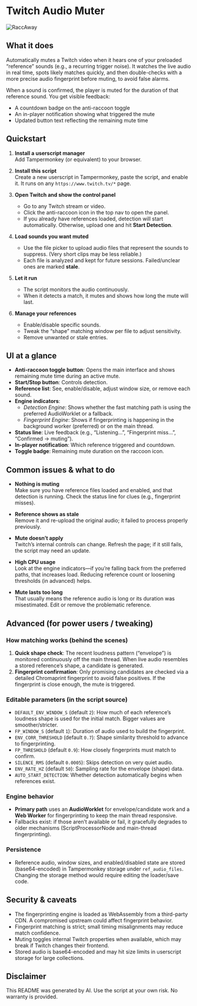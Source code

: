 # Twitch Audio Muter

![RaccAway](https://i.imgur.com/TWuN6Bx.png)

## What it does
Automatically mutes a Twitch video when it hears one of your preloaded “reference” sounds (e.g., a recurring trigger noise). It watches the live audio in real time, spots likely matches quickly, and then double-checks with a more precise audio fingerprint before muting, to avoid false alarms.

When a sound is confirmed, the player is muted for the duration of that reference sound. You get visible feedback:  
- A countdown badge on the anti-raccoon toggle  
- An in-player notification showing what triggered the mute  
- Updated button text reflecting the remaining mute time

## Quickstart

1. **Install a userscript manager**  
   Add Tampermonkey (or equivalent) to your browser.

2. **Install this script**  
   Create a new userscript in Tampermonkey, paste the script, and enable it. It runs on any `https://www.twitch.tv/*` page.

3. **Open Twitch and show the control panel**
   - Go to any Twitch stream or video.
   - Click the anti-raccoon icon in the top nav to open the panel.
   - If you already have references loaded, detection will start automatically. Otherwise, upload one and hit **Start Detection**.

4. **Load sounds you want muted**
   - Use the file picker to upload audio files that represent the sounds to suppress. (Very short clips may be less reliable.)
   - Each file is analyzed and kept for future sessions. Failed/unclear ones are marked **stale**.

5. **Let it run**
   - The script monitors the audio continuously.
   - When it detects a match, it mutes and shows how long the mute will last.

6. **Manage your references**
   - Enable/disable specific sounds.
   - Tweak the “shape” matching window per file to adjust sensitivity.
   - Remove unwanted or stale entries.

## UI at a glance

- **Anti-raccoon toggle button**: Opens the main interface and shows remaining mute time during an active mute.  
- **Start/Stop button**: Controls detection.  
- **Reference list**: See, enable/disable, adjust window size, or remove each sound.  
- **Engine indicators**:  
  - *Detection Engine*: Shows whether the fast matching path is using the preferred AudioWorklet or a fallback.  
  - *Fingerprint Engine*: Shows if fingerprinting is happening in the background worker (preferred) or on the main thread.  
- **Status line**: Live feedback (e.g., “Listening…”, “Fingerprint miss…”, “Confirmed → muting”).  
- **In-player notification**: Which reference triggered and countdown.  
- **Toggle badge**: Remaining mute duration on the raccoon icon.

## Common issues & what to do

- **Nothing is muting**  
  Make sure you have reference files loaded and enabled, and that detection is running. Check the status line for clues (e.g., fingerprint misses).

- **Reference shows as stale**  
  Remove it and re-upload the original audio; it failed to process properly previously.

- **Mute doesn’t apply**  
  Twitch’s internal controls can change. Refresh the page; if it still fails, the script may need an update.

- **High CPU usage**  
  Look at the engine indicators—if you’re falling back from the preferred paths, that increases load. Reducing reference count or loosening thresholds (in advanced) helps.

- **Mute lasts too long**  
  That usually means the reference audio is long or its duration was misestimated. Edit or remove the problematic reference.

## Advanced (for power users / tweaking)

### How matching works (behind the scenes)
1. **Quick shape check**: The recent loudness pattern (“envelope”) is monitored continuously off the main thread. When live audio resembles a stored reference’s shape, a candidate is generated.  
2. **Fingerprint confirmation**: Only promising candidates are checked via a detailed Chromaprint fingerprint to avoid false positives. If the fingerprint is close enough, the mute is triggered.

### Editable parameters (in the script source)
- `DEFAULT_ENV_WINDOW_S` (default `2`): How much of each reference’s loudness shape is used for the initial match. Bigger values are smoother/stricter.  
- `FP_WINDOW_S` (default `1`): Duration of audio used to build the fingerprint.  
- `ENV_CORR_THRESHOLD` (default `0.7`): Shape similarity threshold to advance to fingerprinting.  
- `FP_THRESHOLD` (default `0.9`): How closely fingerprints must match to confirm.  
- `SILENCE_RMS` (default `0.0005`): Skips detection on very quiet audio.  
- `ENV_RATE_HZ` (default `50`): Sampling rate for the envelope (shape) data.  
- `AUTO_START_DETECTION`: Whether detection automatically begins when references exist.

### Engine behavior
- **Primary path** uses an **AudioWorklet** for envelope/candidate work and a **Web Worker** for fingerprinting to keep the main thread responsive.  
- Fallbacks exist: if those aren’t available or fail, it gracefully degrades to older mechanisms (ScriptProcessorNode and main-thread fingerprinting).

### Persistence
- Reference audio, window sizes, and enabled/disabled state are stored (base64-encoded) in Tampermonkey storage under `ref_audio_files`. Changing the storage method would require editing the loader/save code.

## Security & caveats

- The fingerprinting engine is loaded as WebAssembly from a third-party CDN. A compromised upstream could affect fingerprint behavior.  
- Fingerprint matching is strict; small timing misalignments may reduce match confidence.  
- Muting toggles internal Twitch properties when available, which may break if Twitch changes their frontend.  
- Stored audio is base64-encoded and may hit size limits in userscript storage for large collections.

## Disclaimer

This README was generated by AI. Use the script at your own risk. No warranty is provided.
